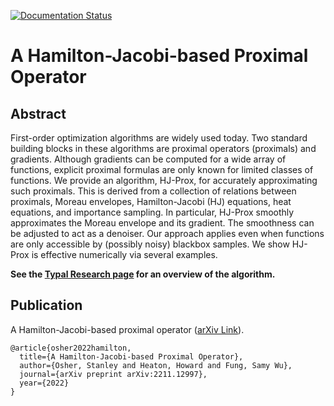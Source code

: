 [![Documentation Status](https://readthedocs.org/projects/docs-hj-prox/badge/?version=latest)](https://docs-hj-prox.readthedocs.io/en/latest/?badge=latest)

# A Hamilton-Jacobi-based Proximal Operator 

## Abstract

First-order optimization algorithms are widely used today. Two standard building blocks in these algorithms are proximal operators (proximals) and gradients. Although gradients can be computed for a wide array of functions, explicit proximal formulas are only known for limited classes of functions. We provide an algorithm, HJ-Prox, for accurately approximating such proximals. This is derived from a collection of relations between proximals, Moreau envelopes, Hamilton-Jacobi (HJ) equations, heat equations, and importance sampling. In particular, HJ-Prox smoothly approximates the Moreau envelope and its gradient. The smoothness can be adjusted to act as a denoiser. Our approach applies even when functions are only accessible by (possibly noisy) blackbox samples. We show HJ-Prox is effective numerically via several examples.

**See the [Typal Research page](https://research.typal.llc/zeroth-order-methods/hj-prox) for an overview of the algorithm.**

## Publication

A Hamilton-Jacobi-based proximal operator ([arXiv Link](https://arxiv.org/abs/2211.12997)).
    
    @article{osher2022hamilton,
      title={A Hamilton-Jacobi-based Proximal Operator},
      author={Osher, Stanley and Heaton, Howard and Fung, Samy Wu},
      journal={arXiv preprint arXiv:2211.12997},
      year={2022}
    }

